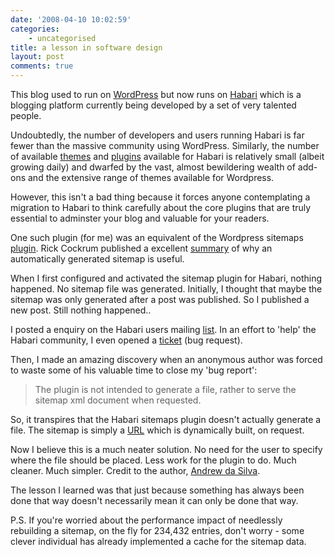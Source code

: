 ```yaml
---
date: '2008-04-10 10:02:59'
categories:
    - uncategorised
title: a lesson in software design
layout: post
comments: true
---
```


This blog used to run on [WordPress](http://wordpress.org/) but now runs
on [Habari](http://www.habariproject.org/en/) which is a blogging
platform currently being developed by a set of very talented people.

Undoubtedly, the number of developers and users running Habari is far
fewer than the massive community using WordPress. Similarly, the number
of available [themes](http://wiki.habariproject.org/en/Themes) and
[plugins](http://wiki.habariproject.org/en/Available_Plugins) available
for Habari is relatively small (albeit growing daily) and dwarfed by the
vast, almost bewildering wealth of add-ons and the extensive range of
themes available for Wordpress.

However, this isn't a bad thing because it forces anyone contemplating a
migration to Habari to think carefully about the core plugins that are
truly essential to adminster your blog and valuable for your readers.

One such plugin (for me) was an equivalent of the Wordpress sitemaps
[plugin](http://www.arnebrachhold.de/projects/wordpress-plugins/google-xml-sitemaps-generator/).
Rick Cockrum published a excellent
[summary](http://sagrising.cockrumpublishing.com/sitemaps-for-google) of
why an automatically generated sitemap is useful.

When I first configured and activated the sitemap plugin for Habari,
nothing happened. No sitemap file was generated. Initially, I thought
that maybe the sitemap was only generated after a post was published. So
I published a new post. Still nothing happened..

I posted a enquiry on the Habari users mailing
[list](http://groups.google.com/group/habari-users/browse_thread/thread/863f82a5f4945ddd/99b4e76e3edd4d05?lnk=gst&q=sitemap#99b4e76e3edd4d05).
In an effort to 'help' the Habari community, I even opened a
[ticket](http://trac.habariproject.org/habari-extras/ticket/2) (bug
request).

Then, I made an amazing discovery when an anonymous author was forced to
waste some of his valuable time to close my 'bug report':
> The plugin is not intended to generate a file, rather to serve the
> sitemap xml document when requested.

So, it transpires that the Habari sitemaps plugin doesn't actually
generate a file. The sitemap is simply a
[URL](http://www.nbrightside.com/blog/sitemap.xml) which is dynamically
built, on request.

Now I believe this is a much neater solution. No need for the user to
specify where the file should be placed. Less work for the plugin to do.
Much cleaner. Much simpler. Credit to the author, [Andrew da
Silva](http://andrewdasilva.com/).

The lesson I learned was that just because something has always been
done that way doesn't necessarily mean it can only be done that way.

P.S. If you're worried about the performance impact of needlessly
rebuilding a sitemap, on the fly for 234,432 entries, don't worry - some
clever individual has already implemented a cache for the sitemap data.
